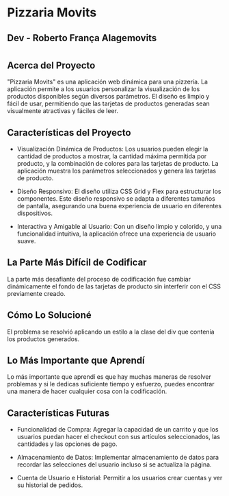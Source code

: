 # Pizzaria Movits

## Dev - Roberto França Alagemovits

#

## Acerca del Proyecto

"Pizzaria Movits" es una aplicación web dinámica para una pizzería. La aplicación permite a los usuarios personalizar la visualización de los productos disponibles según diversos parámetros.
El diseño es limpio y fácil de usar, permitiendo que las tarjetas de productos generadas sean visualmente atractivas y fáciles de leer. 

## Características del Proyecto

- Visualización Dinámica de Productos: Los usuarios pueden elegir la cantidad de productos a mostrar, la cantidad máxima permitida por producto, y la combinación de colores para las tarjetas de producto.
  La aplicación muestra los parámetros seleccionados y genera las tarjetas de producto.

- Diseño Responsivo: El diseño utiliza CSS Grid y Flex para estructurar los componentes. Este diseño responsivo se adapta a diferentes tamaños de pantalla, asegurando una buena experiencia de usuario en diferentes dispositivos.

- Interactiva y Amigable al Usuario: Con un diseño limpio y colorido, y una funcionalidad intuitiva, la aplicación ofrece una experiencia de usuario suave. 

## La Parte Más Difícil de Codificar

La parte más desafiante del proceso de codificación fue cambiar dinámicamente el fondo de las tarjetas de producto sin interferir con el CSS previamente creado. 

## Cómo Lo Solucioné

El problema se resolvió aplicando un estilo a la clase del div que contenía los productos generados.

## Lo Más Importante que Aprendí

Lo más importante que aprendí es que hay muchas maneras de resolver problemas y si le dedicas suficiente tiempo y esfuerzo, puedes encontrar una manera de hacer cualquier cosa con la codificación.

## Características Futuras

- Funcionalidad de Compra: Agregar la capacidad de un carrito y que los usuarios puedan hacer el checkout con sus artículos seleccionados, las cantidades y las opciones de pago.

- Almacenamiento de Datos: Implementar almacenamiento de datos para recordar las selecciones del usuario incluso si se actualiza la página.

- Cuenta de Usuario e Historial: Permitir a los usuarios crear cuentas y ver su historial de pedidos.
